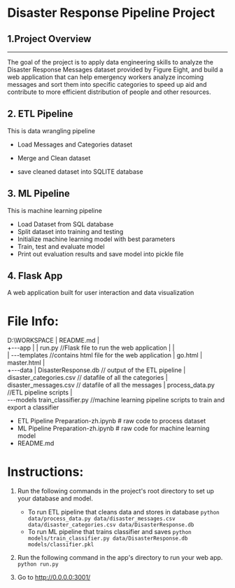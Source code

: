 # Disaster Response Pipeline Project

## 1.Project Overview
---
The goal of the project is to apply data engineering skills to analyze the Disaster Response Messages dataset provided by Figure Eight, and build a web application that can help emergency workers analyze incoming messages and sort them into specific categories to speed up aid and contribute to more efficient distribution of people and other resources.

## 2. ETL Pipeline

This is data wrangling pipeline

- Load Messages and Categories dataset

- Merge and Clean dataset

- save cleaned dataset into SQLITE database

## 3. ML Pipeline

This is machine learning pipeline

- Load Dataset from SQL database
- Split dataset into training and testing
- Initialize machine learning model with best parameters
- Train, test and evaluate model
- Print out evaluation results and save model into pickle file

## 4. Flask App

A web application built for user interaction and data visualization
# File Info:

D:\WORKSPACE
|   README.md
|   
+---app
|   |   run.py              //Flask file to run the web application
|   |   
|   \---templates           //contains html file for the web application
|           go.html
|           master.html
|           
+---data
|       DisasterResponse.db      // output of the ETL pipeline
|       disaster_categories.csv  // datafile of all the categories
|       disaster_messages.csv    // datafile of all the messages
|       process_data.py          //ETL pipeline scripts
|       
\---models
        train_classifier.py      //machine learning pipeline scripts to train and export a classifier
        
- ETL Pipeline Preparation-zh.ipynb # raw code to process dataset
- ML Pipeline Preparation-zh.ipynb # raw code for machine learning model
- README.md

# Instructions:

1. Run the following commands in the project's root directory to set up your database and model.

    - To run ETL pipeline that cleans data and stores in database
        `python data/process_data.py data/disaster_messages.csv data/disaster_categories.csv data/DisasterResponse.db`
    - To run ML pipeline that trains classifier and saves
        `python models/train_classifier.py data/DisasterResponse.db models/classifier.pkl`

2. Run the following command in the app's directory to run your web app.
    `python run.py`

3. Go to http://0.0.0.0:3001/
